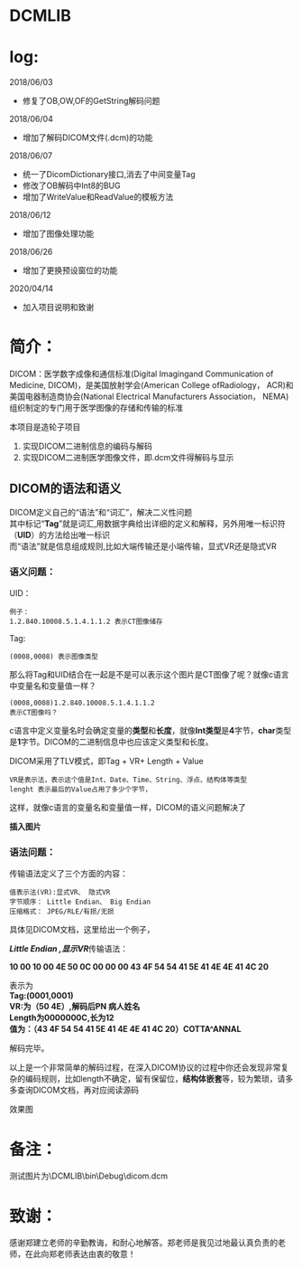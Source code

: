 # DCMLIB

# log:
2018/06/03

- 修复了OB,OW,OF的GetString解码问题

2018/06/04

- 增加了解码DICOM文件(.dcm)的功能

2018/06/07

- 统一了DicomDictionary接口,消去了中间变量Tag
- 修改了OB解码中Int8的BUG
- 增加了WriteValue<T>和ReadValue<T>的模板方法

2018/06/12
- 增加了图像处理功能

2018/06/26
- 增加了更换预设窗位的功能

2020/04/14
- 加入项目说明和致谢
  
# 简介：
DICOM：医学数字成像和通信标准(Digital Imagingand Communication of Medicine, DICOM)，是美国放射学会(American College ofRadiology， ACR)和美国电器制造商协会(National Electrical Manufacturers Association， NEMA)组织制定的专门用于医学图像的存储和传输的标准

本项目是造轮子项目  
1.  实现DICOM二进制信息的编码与解码
2.  实现DICOM二进制医学图像文件，即.dcm文件得解码与显示

## DICOM的语法和语义
DICOM定义自己的“语法”和“词汇”，解决二义性问题  
其中标记“**Tag**”就是词汇,用数据字典给出详细的定义和解释，另外用唯一标识符（**UID**）的方法给出唯一标识  
而“语法”就是信息组成规则,比如大端传输还是小端传输，显式VR还是隐式VR

### 语义问题：

UID：
```
例子：
1.2.840.10008.5.1.4.1.1.2 表示CT图像储存
```
Tag:
```
(0008,0008) 表示图像类型
```
那么将Tag和UID结合在一起是不是可以表示这个图片是CT图像了呢？就像c语言中变量名和变量值一样？
```
(0008,0008)1.2.840.10008.5.1.4.1.1.2 
表示CT图像吗？
```
c语言中定义变量名时会确定变量的**类型**和**长度**，就像**Int类型**是**4**字节，**char**类型是**1**字节。DICOM的二进制信息中也应该定义类型和长度。

DICOM采用了TLV模式，即Tag + VR+ Length + Value
```
VR是表示法，表示这个值是Int、Date、Time、String、浮点、结构体等类型  
lenght 表示最后的Value占用了多少个字节，
```
这样，就像c语言的变量名和变量值一样，DICOM的语义问题解决了

**插入图片**

### 语法问题：
传输语法定义了三个方面的内容：
```
值表示法(VR):显式VR、 隐式VR  
字节顺序： Little Endian、 Big Endian  
压缩格式： JPEG/RLE/有损/无损  
```
具体见DICOM文档，这里给出一个例子，

***Little Endian ,显示VR***传输语法：

**10 00 10 00 4E 50 0C 00 00 00 43 4F 54 54 41 5E 41 4E 4E 41 4C 20**

表示为  
**Tag:(0001,0001)**  
**VR:为（50 4E）,解码后PN 病人姓名**  
**Length为0000000C,长为12**   
**值为：（43 4F 54 54 41 5E 41 4E 4E 41 4C 20）COTTA^ANNAL**  

解码完毕。

以上是一个非常简单的解码过程，在深入DICOM协议的过程中你还会发现非常复杂的编码规则，比如length不确定，留有保留位，**结构体嵌套**等，较为繁琐，请多多查询DICOM文档，再对应阅读源码

效果图

# 备注：
测试图片为\DCMLIB\bin\Debug\dicom.dcm

# 致谢：
感谢郑建立老师的辛勤教诲，和耐心地解答。郑老师是我见过地最认真负责的老师，在此向郑老师表达由衷的敬意！


